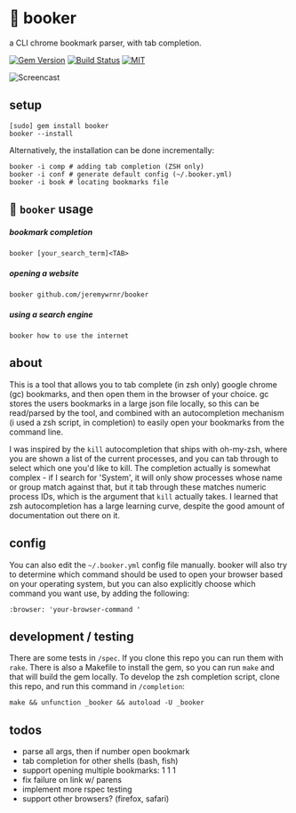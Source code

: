 :bookmark: booker
=================


a CLI chrome bookmark parser, with tab completion.

[![Gem Version](https://badge.fury.io/rb/booker.svg)](https://badge.fury.io/rb/booker)
[![Build Status](https://travis-ci.com/jeremywrnr/booker.svg?branch=main)](https://travis-ci.com/jeremywrnr/booker)
[![MIT](https://img.shields.io/npm/l/alt.svg?style=flat)](http://jeremywrnr.com/mit-license)

![Screencast](http://i.imgur.com/yydqb3m.gif)


## setup

    [sudo] gem install booker
    booker --install

Alternatively, the installation can be done incrementally:

    booker -i comp # adding tab completion (ZSH only)
    booker -i conf # generate default config (~/.booker.yml)
    booker -i book # locating bookmarks file


## :bookmark: `booker` usage

##### bookmark completion

    booker [your_search_term]<TAB>

##### opening a website

    booker github.com/jeremywrnr/booker

##### using a search engine

    booker how to use the internet


## about
This is a tool that allows you to tab complete (in zsh only) google chrome (gc)
bookmarks, and then open them in the browser of your choice. gc stores the
users bookmarks in a large json file locally, so this can be read/parsed by the
tool, and combined with an autocompletion mechanism (i used a zsh script, in
completion) to easily open your bookmarks from the command line.

I was inspired by the `kill` autocompletion that ships with oh-my-zsh, where
you are shown a list of the current processes, and you can tab through to
select which one you'd like to kill. The completion actually is somewhat
complex - if I search for 'System', it will only show processes whose name or
group match against that, but it tab through these matches numeric process IDs,
which is the argument that `kill` actually takes. I learned that zsh
autocompletion has a large learning curve, despite the good amount of
documentation out there on it.


## config
You can also edit the `~/.booker.yml` config file manually.
booker will also try to determine which command should be used to open your
browser based on your operating system, but you can also explicitly choose
which command you want use, by adding the following:

    :browser: 'your-browser-command '

## development / testing
There are some tests in `/spec`. If you clone this repo you can run them with
`rake`. There is also a Makefile to install the gem, so you can run `make` and
that will build the gem locally. To develop the zsh completion script, clone
this repo, and run this command in `/completion`:

    make && unfunction _booker && autoload -U _booker


## todos
- parse all args, then if number open bookmark
- tab completion for other shells (bash, fish)
- support opening multiple bookmarks: 1 1 1
- fix failure on link w/ parens
- implement more rspec testing
- support other browsers? (firefox, safari)
